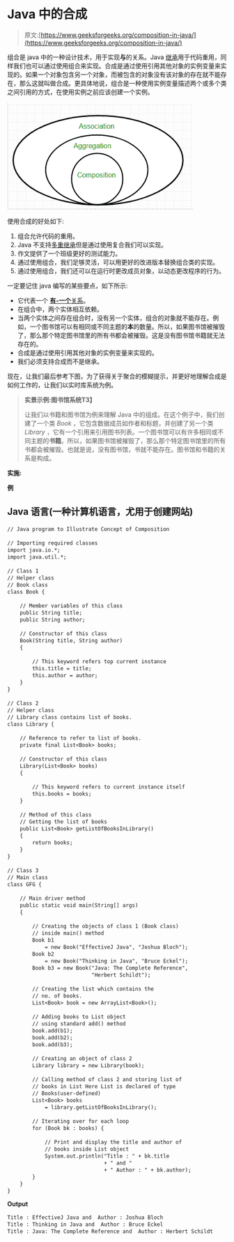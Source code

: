 # Java 中的合成

> 原文:[https://www.geeksforgeeks.org/composition-in-java/](https://www.geeksforgeeks.org/composition-in-java/)

组合是 java 中的一种设计技术，用于实现**与**的关系。Java [继承](https://www.geeksforgeeks.org/inheritance-in-java/)用于代码重用，同样我们也可以通过使用组合来实现。合成是通过使用引用其他对象的实例变量来实现的。如果一个对象包含另一个对象，而被包含的对象没有该对象的存在就不能存在，那么这就叫做合成。更具体地说，组合是一种使用实例变量描述两个或多个类之间引用的方式，在使用实例之前应该创建一个实例。

![](img/39009a598c779f469189e9ed1965a87b.png)

使用合成的好处如下:

1.  组合允许代码的重用。
2.  Java 不支持[多重继承](https://www.geeksforgeeks.org/java-and-multiple-inheritance/)但是通过使用复合我们可以实现。
3.  作文提供了一个班级更好的测试能力。
4.  通过使用组合，我们足够灵活，可以用更好的改进版本替换组合类的实现。
5.  通过使用组合，我们还可以在运行时更改成员对象，以动态更改程序的行为。

一定要记住 java 编写的某些要点，如下所示:

*   它代表一个 [**有-一个**关系](https://www.geeksforgeeks.org/what-is-has-a-relation-in-java/)。
*   在组合中，两个实体相互依赖。
*   当两个实体之间存在组合时，没有另一个实体，组合的对象就不能存在。例如，一个图书馆可以有相同或不同主题的**本**的数量。所以，如果图书馆被摧毁了，那么那个特定图书馆里的所有书都会被摧毁。这是没有图书馆书籍就无法存在的。
*   合成是通过使用引用其他对象的实例变量来实现的。
*   我们必须支持合成而不是继承。

现在，让我们最后参考下图，为了获得关于聚合的模糊提示，并更好地理解合成是如何工作的，让我们以实时库系统为例。

> **实景示例:**图书馆系统**T3】**
> 
> 让我们以书籍和图书馆为例来理解 Java 中的组成。在这个例子中，我们创建了一个类 *Book* ，它包含数据成员如作者和标题，并创建了另一个类 *Library* ，它有一个引用来引用图书列表。一个图书馆可以有许多相同或不同主题的**书籍**。所以，如果图书馆被摧毁了，那么那个特定图书馆里的所有书都会被摧毁。也就是说，没有图书馆，书就不能存在。图书馆和书籍的关系是构成。

**实施:**

**例**

## Java 语言(一种计算机语言，尤用于创建网站)

```
// Java program to Illustrate Concept of Composition

// Importing required classes
import java.io.*;
import java.util.*;

// Class 1
// Helper class
// Book class
class Book {

    // Member variables of this class
    public String title;
    public String author;

    // Constructor of this class
    Book(String title, String author)
    {

        // This keyword refers top current instance
        this.title = title;
        this.author = author;
    }
}

// Class 2
// Helper class
// Library class contains list of books.
class Library {

    // Reference to refer to list of books.
    private final List<Book> books;

    // Constructor of this class
    Library(List<Book> books)
    {

        // This keyword refers to current instance itself
        this.books = books;
    }

    // Method of this class
    // Getting the list of books
    public List<Book> getListOfBooksInLibrary()
    {
        return books;
    }
}

// Class 3
// Main class
class GFG {

    // Main driver method
    public static void main(String[] args)
    {

        // Creating the objects of class 1 (Book class)
        // inside main() method
        Book b1
            = new Book("EffectiveJ Java", "Joshua Bloch");
        Book b2
            = new Book("Thinking in Java", "Bruce Eckel");
        Book b3 = new Book("Java: The Complete Reference",
                           "Herbert Schildt");

        // Creating the list which contains the
        // no. of books.
        List<Book> book = new ArrayList<Book>();

        // Adding books to List object
        // using standard add() method
        book.add(b1);
        book.add(b2);
        book.add(b3);

        // Creating an object of class 2
        Library library = new Library(book);

        // Calling method of class 2 and storing list of
        // books in List Here List is declared of type
        // Books(user-defined)
        List<Book> books
            = library.getListOfBooksInLibrary();

        // Iterating over for each loop
        for (Book bk : books) {

            // Print and display the title and author of
            // books inside List object
            System.out.println("Title : " + bk.title
                               + " and "
                               + " Author : " + bk.author);
        }
    }
}
```

**Output**

```
Title : EffectiveJ Java and  Author : Joshua Bloch
Title : Thinking in Java and  Author : Bruce Eckel
Title : Java: The Complete Reference and  Author : Herbert Schildt
```
